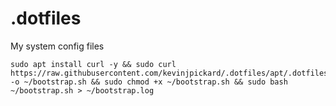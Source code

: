 # .dotfiles
My system config files

```
sudo apt install curl -y && sudo curl https://raw.githubusercontent.com/kevinjpickard/.dotfiles/apt/.dotfiles/bootstrap_linux.sh -o ~/bootstrap.sh && sudo chmod +x ~/bootstrap.sh && sudo bash ~/bootstrap.sh > ~/bootstrap.log
```
